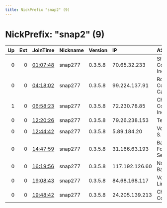 ```yaml
---
title: NickPrefix "snap2" (9)
---
```


# NickPrefix: "snap2" (9)

|   Up |   Ext | JoinTime                                                                                            | Nickname   | Version   | IP             | AS                                   | CC   |   ORp |   Dirp | OS    | Contact   |   eFamMembers |
|-----:|------:|:----------------------------------------------------------------------------------------------------|:-----------|:----------|:---------------|:-------------------------------------|:-----|------:|-------:|:------|:----------|--------------:|
|    0 |     0 | [01:07:48](https://metrics.torproject.org/rs.html#details/DCA55CB6454ECEE638E41C4546AC4DE2592D65C4) | snap277    | 0.3.5.8   | 70.65.32.233   | Shaw Communications Inc.             | ca   | 46065 |      0 | Linux | None      |             1 |
|    0 |     0 | [04:18:02](https://metrics.torproject.org/rs.html#details/3FA455548F9A0C278A730ADB7067B00882B625E9) | snap277    | 0.3.5.8   | 99.224.137.91  | Rogers Communications Canada Inc.    | ca   | 33483 |      0 | Linux | None      |             1 |
|    1 |     0 | [06:58:23](https://metrics.torproject.org/rs.html#details/4A602FFA74CD9A2AA0A0EC43D696B8854C27B826) | snap277    | 0.3.5.8   | 72.230.78.85   | Charter Communications Inc           | us   | 33407 |      0 | Linux | None      |             1 |
|    0 |     0 | [12:20:26](https://metrics.torproject.org/rs.html#details/0B048AE7979B25F2CF32BAF800FD5C259F6A2EA6) | snap277    | 0.3.5.8   | 79.26.238.153  | Telecom Italia                       | it   | 42579 |      0 | Linux | None      |             1 |
|    0 |     0 | [12:44:42](https://metrics.torproject.org/rs.html#details/576B5F34B0D71B7335F4371B032FD8DBD928B9FD) | snap277    | 0.3.5.8   | 5.89.184.20    | Vodafone Italia S.p.A.               | it   | 35073 |      0 | Linux | None      |             1 |
|    0 |     0 | [14:47:59](https://metrics.torproject.org/rs.html#details/47C9C65DA51A76EAB3950CD0D4E631A547BA3047) | snap277    | 0.3.5.8   | 31.166.63.193  | Bayanat Al-Oula For Network Services | sa   | 32927 |      0 | Linux | None      |             1 |
|    0 |     0 | [16:19:56](https://metrics.torproject.org/rs.html#details/FCDF37F0431E70A82DF3A23A739115EB7FC0B254) | snap277    | 0.3.5.8   | 117.192.126.60 | National Internet Backbone           | in   | 34263 |      0 | Linux | None      |             1 |
|    0 |     0 | [19:08:43](https://metrics.torproject.org/rs.html#details/12F9A37A791F3290D9DA610BFCF1B29184852AC8) | snap277    | 0.3.5.8   | 84.68.168.117  | Vodafone Limited                     | gb   | 34619 |      0 | Linux | None      |             1 |
|    0 |     0 | [19:48:42](https://metrics.torproject.org/rs.html#details/D61DE8E5FB0590E3BC52419B97FFD80F85AE24A9) | snap277    | 0.3.5.8   | 24.205.139.213 | Charter Communications               | us   | 40987 |      0 | Linux | None      |             1 |
